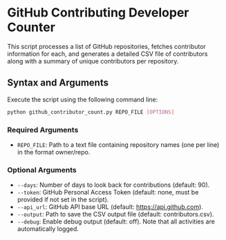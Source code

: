 # GitHub Contributing Developer Counter

This script processes a list of GitHub repositories, fetches contributor information for each, and generates a detailed CSV file of contributors along with a summary of unique contributors per repository.

## Syntax and Arguments

Execute the script using the following command line:

```bash
python github_contributor_count.py REPO_FILE [OPTIONS]
```

### Required Arguments

- `REPO_FILE`: Path to a text file containing repository names (one per line) in the format owner/repo.

### Optional Arguments

- `--days`: Number of days to look back for contributions (default: 90).
- `--token`: GitHub Personal Access Token (default: none, must be provided if not set in the script).
- `--api_url`: GitHub API base URL (default: https://api.github.com).
- `--output`: Path to save the CSV output file (default: contributors.csv).
- `--debug`: Enable debug output (default: off). Note that all activities are automatically logged.
